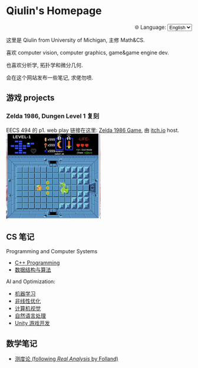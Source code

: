 # Qiulin's Homepage

<div style="text-align: right; margin-top: 10px;">
  <label for="lang">🌐 Language:</label>
  <select id="lang" onchange="location = this.value;">
    <option value="https://qiulinfan.github.io/">English</option>
    <option value="https://qiulinfan.github.io/zh/">中文</option>
  </select>
</div>


<script>
  const langSelect = document.getElementById("lang");
  // 根据 URL 来决定默认选中
  if (window.location.pathname.startsWith("/zh")) {
    langSelect.value = "https://qiulinfan.github.io/zh/";
  } else {
    langSelect.value = "https://qiulinfan.github.io/";
  }
  // 切换时跳转
  langSelect.addEventListener("change", function() {
    window.location.href = this.value;
  });
</script>

这里是 Qiulin from University of Michigan, 主修 Math&CS.

喜欢 computer vision, computer graphics, game&game engine dev.

也喜欢分析学, 拓扑学和微分几何.

会在这个网站发布一些笔记, 求佬勿喷.

## 游戏 projects

### Zelda 1986, Dungen Level 1 复刻
EECS 494 的 p1. web play 链接在这里: [Zelda 1986 Game](https://saddysamoyed.itch.io/zelda1986-level1), 由 [itch.io](https://itch.io/) host.
<img src="assets/Screenshot 2025-09-24 at 09.12.18.png" alt="Screenshot 2025-09-24 at 09.12.18" style="zoom:25%;" />



## CS 笔记

Programming and Computer Systems

- [C++ Programming](https://qiulinfan.github.io/cpp/index.html)
- [数据结构与算法](https://qiulinfan.github.io/dsa/index.html)

AI and Optimization: 

- [机器学习](https://qiulinfan.github.io/ml/index.html)
- [非线性优化](https://qiulinfan.github.io/opt/index.html)
- [计算机视觉](https://qiulinfan.github.io/cv/index.html)
- [自然语言处理](https://qiulinfan.github.io/nlp/index.html)
- [Unity 游戏开发](https://qiulinfan.github.io/gamedev/index.html)


## 数学笔记
- [测度论 (following *Real Analysis* by Folland)](https://qiulinfan.github.io/realanalysis/index.html)


